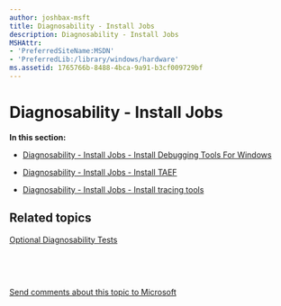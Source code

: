 ```yaml
---
author: joshbax-msft
title: Diagnosability - Install Jobs
description: Diagnosability - Install Jobs
MSHAttr:
- 'PreferredSiteName:MSDN'
- 'PreferredLib:/library/windows/hardware'
ms.assetid: 1765766b-8488-4bca-9a91-b3cf009729bf
---
```


# Diagnosability - Install Jobs


**In this section:**

-   [Diagnosability - Install Jobs - Install Debugging Tools For Windows](diagnosability---install-jobs---install-debugging-tools-for-windows-105e9d96-28ef-418d-9836-d0ca529029d0.md)

-   [Diagnosability - Install Jobs - Install TAEF](diagnosability---install-jobs---install-taef-076d482e-87ab-49f7-88ec-4e0ab4519ab5.md)

-   [Diagnosability - Install Jobs - Install tracing tools](diagnosability---install-jobs---install-tracing-tools-147a1834-d3b3-4604-8515-4aa26ebc099c.md)

## Related topics


[Optional Diagnosability Tests](optional-diagnosability-tests.md)

 

 

[Send comments about this topic to Microsoft](mailto:wsddocfb@microsoft.com?subject=Documentation%20feedback%20%5Bp_hck\p_hck%5D:%20Diagnosability%20-%20Install%20Jobs%20%20RELEASE:%20%284/27/2016%29&body=%0A%0APRIVACY%20STATEMENT%0A%0AWe%20use%20your%20feedback%20to%20improve%20the%20documentation.%20We%20don't%20use%20your%20email%20address%20for%20any%20other%20purpose,%20and%20we'll%20remove%20your%20email%20address%20from%20our%20system%20after%20the%20issue%20that%20you're%20reporting%20is%20fixed.%20While%20we're%20working%20to%20fix%20this%20issue,%20we%20might%20send%20you%20an%20email%20message%20to%20ask%20for%20more%20info.%20Later,%20we%20might%20also%20send%20you%20an%20email%20message%20to%20let%20you%20know%20that%20we've%20addressed%20your%20feedback.%0A%0AFor%20more%20info%20about%20Microsoft's%20privacy%20policy,%20see%20http://privacy.microsoft.com/default.aspx. "Send comments about this topic to Microsoft")





